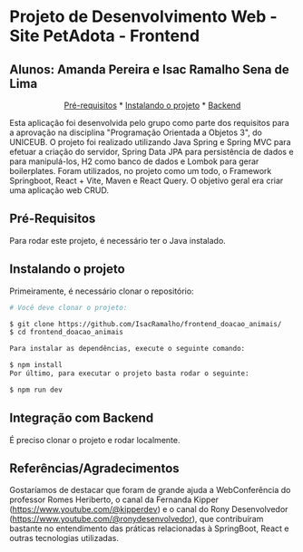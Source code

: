 <h1>Projeto de Desenvolvimento Web - Site PetAdota - Frontend</h1>

<h2>Alunos: Amanda Pereira e Isac Ramalho Sena de Lima</h2>

<p align="center">
  <a href="#pre-requisites">Pré-requisitos</a> *
  <a href="#how-to-use">Instalando o projeto</a> *
  <a href="#related">Backend</a>
</p>

Esta aplicação foi desenvolvida pelo grupo como parte dos requisitos para a aprovação na disciplina "Programação Orientada a Objetos 3", do UNICEUB. O projeto foi realizado utilizando Java Spring e Spring MVC para efetuar a criação do servidor, Spring Data JPA para persistência de dados e para manipulá-los, H2 como banco de dados e Lombok para gerar boilerplates. Foram utilizados, no projeto como um todo, o Framework Springboot, React + Vite, Maven e React Query. O objetivo geral era criar uma aplicação web CRUD.

<h2 id="pre-requisites"> Pré-Requisitos</h2> 

Para rodar este projeto, é necessário ter o Java instalado.

<h2 id="how-to-use"> Instalando o projeto</h2>

Primeiramente, é necessário clonar o repositório:

```bash
# Você deve clonar o projeto:

$ git clone https://github.com/IsacRamalho/frontend_doacao_animais/
$ cd frontend_doacao_animais

Para instalar as dependências, execute o seguinte comando:

$ npm install
Por último, para executar o projeto basta rodar o seguinte:

$ npm run dev
```


<h2 id="related"> Integração com Backend</h2>

É preciso clonar o projeto e rodar localmente.

<h2 id="related"> Referências/Agradecimentos</h2>

Gostaríamos de destacar que foram de grande ajuda a WebConferência do professor Romes Heriberto, o canal da Fernanda Kipper (https://www.youtube.com/@kipperdev) e o canal do Rony Desenvolvedor (https://www.youtube.com/@ronydesenvolvedor), que contribuíram bastante no entendimento das práticas relacionadas à SpringBoot, React e outras tecnologias utilizadas.

